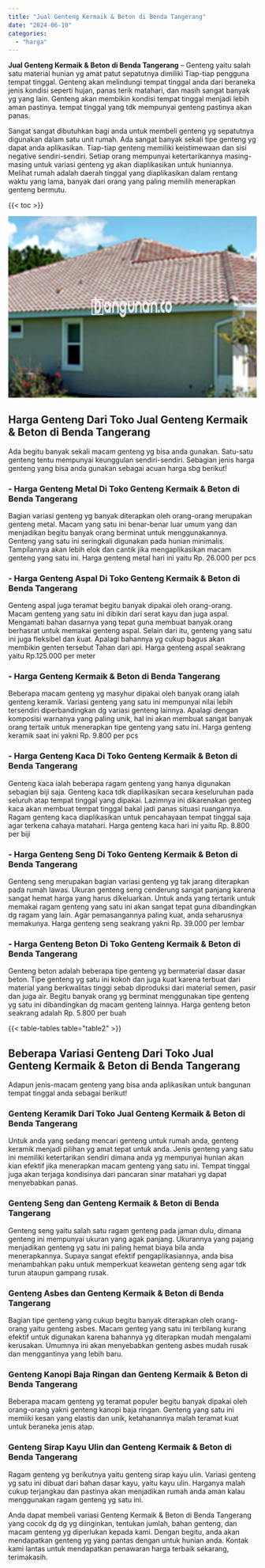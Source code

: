```yaml
---
title: "Jual Genteng Kermaik & Beton di Benda Tangerang"
date: "2024-06-10"
categories: 
  - "harga"
---
```


**Jual Genteng Kermaik & Beton di Benda Tangerang** – Genteng yaitu salah satu material hunian yg amat patut sepatutnya dimiliki Tiap-tiap pengguna tempat tinggal. Genteng akan melindungi tempat tinggal anda dari beraneka jenis kondisi seperti hujan, panas terik matahari, dan masih sangat banyak yg yang lain. Genteng akan membikin kondisi tempat tinggal menjadi lebih aman pastinya. tempat tinggal yang tdk mempunyai genteng pastinya akan panas.

Sangat sangat dibutuhkan bagi anda untuk membeli genteng yg sepatutnya digunakan dalam satu unit rumah. Ada sangat banyak sekali tipe genteng yg dapat anda aplikasikan. Tiap-tiap genteng memiliki keistimewaan dan sisi negative sendiri-sendiri. Setiap orang mempunyai ketertarikannya masing-masing untuk variasi genteng yg akan diaplikasikan untuk huniannya. Melihat rumah adalah daerah tinggal yang diaplikasikan dalam rentang waktu yang lama, banyak dari orang yang paling memilih menerapkan genteng bermutu.

{{< toc >}}

![Jual Genteng Kermaik & Beton di Benda Tangerang](/images/genteng-minimalis-murah16.png)

## Harga Genteng Dari Toko Jual Genteng Kermaik & Beton di Benda Tangerang

Ada begitu banyak sekali macam genteng yg bisa anda gunakan. Satu-satu genteng tentu mempunyai keunggulan sendiri-sendiri. Sebagian jenis harga genteng yang bisa anda gunakan sebagai acuan harga sbg berikut!

### \- Harga Genteng Metal Di Toko Genteng Kermaik & Beton di Benda Tangerang

Bagian variasi genteng yg banyak diterapkan oleh orang-orang merupakan genteng metal. Macam yang satu ini benar-benar luar umum yang dan menjadikan begitu banyak orang berminat untuk menggunakannya. Genteng yang satu ini seringkali digunakan pada hunian minimalis. Tampilannya akan lebih elok dan cantik jika mengaplikasikan macam genteng yang satu ini. Harga genteng metal hari ini yaitu Rp. 26.000 per pcs

### \- Harga Genteng Aspal Di Toko Genteng Kermaik & Beton di Benda Tangerang

Genteng aspal juga teramat begitu banyak dipakai oleh orang-orang. Macam genteng yang satu ini dibikin dari serat kayu dan juga aspal. Mengamati bahan dasarnya yang tepat guna membuat banyak orang berhasrat untuk memakai genteng aspal. Selain dari itu, genteng yang satu ini juga fleksibel dan kuat. Apalagi bahannya yg cukup bagus akan membikin genten tersebut Tahan dari api. Harga genteng aspal seakrang yaitu Rp.125.000 per meter

### \- Harga Genteng Kermaik & Beton di Benda Tangerang

Beberapa macam genteng yg masyhur dipakai oleh banyak orang ialah genteng keramik. Variasi genteng yang satu ini mempunyai nilai lebih tersendiri diperbandingkan dg variasi genteng lainnya. Apalagi dengan komposisi warnanya yang paling unik, hal ini akan membuat sangat banyak orang tertaik untuk menerapkan tipe genteng yang satu ini. Harga genteng keramik saat ini yakni Rp. 9.800 per pcs

### \- Harga Genteng Kaca Di Toko Genteng Kermaik & Beton di Benda Tangerang

Genteng kaca ialah beberapa ragam genteng yang hanya digunakan sebagian biji saja. Genteng kaca tdk diaplikasikan secara keseluruhan pada seluruh atap tempat tinggal yang dipakai. Lazimnya ini dikarenakan genteg kaca akan membuat tempat tinggal bakal jadi panas situasi ruangannya. Ragam genteng kaca diaplikasikan untuk pencahayaan tempat tinggal saja agar terkena cahaya matahari. Harga genteng kaca hari ini yaitu Rp. 8.800 per biji

### \- Harga Genteng Seng Di Toko Genteng Kermaik & Beton di Benda Tangerang

Genteng seng merupakan bagian variasi genteng yg tak jarang diterapkan pada rumah lawas. Ukuran genteng seng cenderung sangat panjang karena sangat hemat harga yang harus dikeluarkan. Untuk anda yang tertarik untuk memakai ragam genteng yang satu ini akan sangat tepat guna dibandingkan dg ragam yang lain. Agar pemasangannya paling kuat, anda seharusnya memakunya. Harga genteng seng seakrang yakni Rp. 39.000 per lembar

### \- Harga Genteng Beton Di Toko Genteng Kermaik & Beton di Benda Tangerang

Genteng beton adalah beberapa tipe genteng yg bermaterial dasar dasar beton. Tipe genteng yg satu ini kokoh dan juga kuat karena terbuat dari material yang berkwalitas tinggi sebab diproduksi dari material semen, pasir dan juga air. Begitu banyak orang yg berminat menggunakan tipe genteng yg satu ini dibandingkan dg macam genteng lainnya. Harga genteng beton seakrang adalah Rp. 5.800 per buah

{{< table-tables table="table2" >}}

## Beberapa Variasi Genteng Dari Toko Jual Genteng Kermaik & Beton di Benda Tangerang

Adapun jenis-macam genteng yang bisa anda aplikasikan untuk bangunan tempat tinggal anda sebagai berikut!

### Genteng Keramik Dari Toko Jual Genteng Kermaik & Beton di Benda Tangerang

Untuk anda yang sedang mencari genteng untuk rumah anda, genteng keramik menjadi pilihan yg amat tepat untuk anda. Jenis genteng yang satu ini memiliki ketertarikan sendiri dimana anda yg mempunyai hunian akan kian efektif jika menerapkan macam genteng yang satu ini. Tempat tinggal juga akan terjaga kondisinya dari pancaran sinar matahari yg dapat menyebabkan panas.

### Genteng Seng dan Genteng Kermaik & Beton di Benda Tangerang

Genteng seng yaitu salah satu ragam genteng pada jaman dulu, dimana genteng ini mempunyai ukuran yang agak panjang. Ukurannya yang pajang menjadikan genteng yg satu ini paling hemat biaya bila anda menerapkannya. Supaya sangat efektif pengaplikasiannya, anda bisa menambahkan paku untuk memperkuat keawetan genteng seng agar tdk turun ataupun gampang rusak.

### Genteng Asbes dan Genteng Kermaik & Beton di Benda Tangerang

Bagian tipe genteng yang cukup begitu banyak diterapkan oleh orang-orang yaitu genteng asbes. Macam genteg yang satu ini terbilang kurang efektif untuk digunakan karena bahannya yg diterapkan mudah mengalami kerusakan. Umumnya ini akan menyebabkan genteng asbes mudah rusak dan menggantinya yang lebih baru.

### Genteng Kanopi Baja Ringan dan Genteng Kermaik & Beton di Benda Tangerang

Beberapa macam genteng yg teramat populer begitu banyak dipakai oleh orang-orang yakni genteng kanopi baja ringan. Genteng yang satu ini memiiki kesan yang elastis dan unik, ketahanannya malah teramat kuat untuk beraneka jenis atap.

### Genteng Sirap Kayu Ulin dan Genteng Kermaik & Beton di Benda Tangerang

Ragam genteng yg berikutnya yaitu genteng sirap kayu ulin. Variasi genteng yg satu ini dibuat dari bahan dasar kayu, yaitu kayu ulin. Harganya malah cukup terjangkau dan pastinya akan menjadikan rumah anda aman kalau menggunakan ragam genteng yg satu ini.

Anda dapat membeli variasi Genteng Kermaik & Beton di Benda Tangerang yang cocok dg dg yg diinginkan, tentukan jumlah, bahan genteng, dan macam genteng yg diperlukan kepada kami. Dengan begitu, anda akan mendapatkan genteng yg yang pantas dengan untuk hunian anda. Kontak kami lantas untuk mendapatkan penawaran harga terbaik sekarang, terimakasih.
